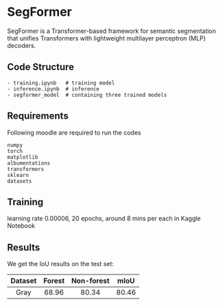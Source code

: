 # SegFormer

SegFormer is a Transformer-based framework for semantic segmentation that unifies Transformers with lightweight multilayer perceptron (MLP) decoders. 

## Code Structure

```
- training.ipynb   # training model
- inference.ipynb  # inference
- segformer_model  # containing three trained models
```

## Requirements
Following moodle are required to run the codes

```
numpy
torch
matplotlib
albumentations
transformers
sklearn
datasets
```

## Training

learning rate 0.00006, 20 epochs, around 8 mins per each in Kaggle Notebook


## Results

We get the IoU results on the test set:

|    Dataset     |   Forest  | Non-forest  |    mIoU   |
| :------------: | :-------: | :---------: | :-------: |
|      Gray      |   68.96   |    80.34    |    80.46  |



